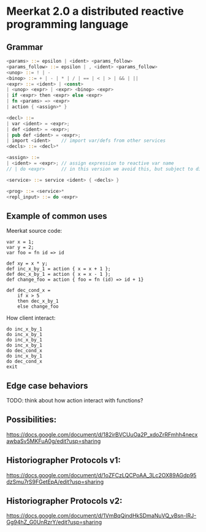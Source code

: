 # Meerkat 2.0 a distributed reactive programming language 

## Grammar
```rust
<params> ::= epsilon | <ident> <params_follow>
<params_follow> ::= epsilon | , <ident> <params_follow>
<unop> ::= ! | - 
<binop> ::= + | - | * | / | == | < | > | && | ||
<expr> ::= <ident> | <const> 
| <unop> <expr> | <expr> <binop> <expr>
| if <expr> then <expr> else <expr>
| fn <params> => <expr>
| action { <assign>* }

<decl> ::=
| var <ident> = <expr>;
| def <ident> = <expr>;
| pub def <ident> = <expr>;
| import <ident>    // import var/defs from other services
<decls> ::= <decl>*

<assign> ::= 
| <ident> = <expr>; // assign expression to reactive var name 
// | do <expr>      // in this version we avoid this, but subject to discussion

<service> ::= service <ident> { <decls> }

<prog> ::= <service>*
<repl_input> ::= do <expr>
```

## Example of common uses 
Meerkat source code:
``` 
var x = 1;
var y = 2;
var foo = fn id => id

def xy = x * y;
def inc_x_by_1 = action { x = x + 1 };
def dec_x_by_1 = action { x = x - 1 };
def change_foo = action { foo = fn (id) => id + 1}

def dec_cond_x = 
    if x > 5 
    then dec_x_by_1
    else change_foo

```

How client interact:
```
do inc_x_by_1
do inc_x_by_1
do inc_x_by_1
do inc_x_by_1
do dec_cond_x
do inc_x_by_1
do dec_cond_x
exit
```

## Edge case behaviors 
TODO: think about how action interact with functions?


## Possibilities: 
https://docs.google.com/document/d/182irBVCUuOa2P_xdoZrRFmhh4necxawbaSv5MKFuA0g/edit?usp=sharing

## Historiographer Protocols v1: 
https://docs.google.com/document/d/1oZFCzLQCPoAA_3Lc2OX89AGdp95dzSmu7rS9FGetEpA/edit?usp=sharing

## Historiographer Protocols v2: 
https://docs.google.com/document/d/1VmBqQindHkSDmaNuVQ_vBsn-lRJ-Gg94hZ_G0UnRzrY/edit?usp=sharing